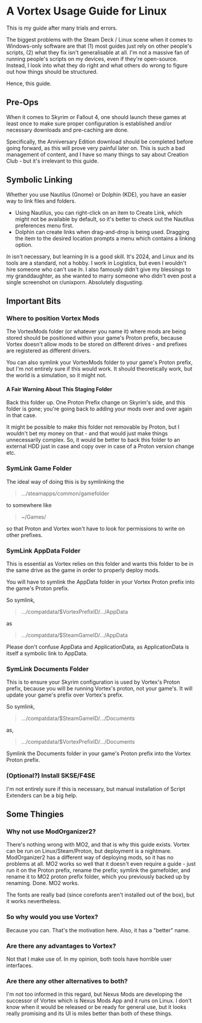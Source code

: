 # A Vortex Usage Guide for Linux
This is my guide after many trials and errors.

The biggest problems with the Steam Deck / Linux scene when it comes to Windows-only software are that (1) most guides just rely on other people's scripts, (2) what they fix isn't generalisable at all. I'm not a massive fan of running people's scripts on my devices, even if they're open-source. Instead, I look into what they do right and what others do wrong to figure out how things should be structured.

Hence, this guide.

## Pre-Ops

When it comes to Skyrim or Fallout 4, one should launch these games at least once to make sure proper configuration is established and/or necessary downloads and pre-caching are done.

Specifically, the Anniversary Edition download should be completed before going forward, as this will prove very painful later on. This is such a bad management of content, and I have so many things to say about Creation Club - but it's irrelevant to this guide.

## Symbolic Linking

Whether you use Nautilus (Gnome) or Dolphin (KDE), you have an easier way to link files and folders.

* Using Nautilus, you can right-click on an item to Create Link, which might not be available by default, so it's better to check out the Nautilus preferences menu first.
* Dolphin can create links when drag-and-drop is being used. Dragging the item to the desired location prompts a menu which contains a linking option.

<em>ln</em> isn't necessary, but learning <em>ln</em> is a good skill. It's 2024, and Linux and its tools are a standard, not a hobby. I work in Logistics, but even I wouldn't hire someone who can't use <em>ln</em>. I also famously didn't give my blessings to my granddaughter, as she wanted to marry someone who didn't even post a single screenshot on r/unixporn. Absolutely disgusting.

## Important Bits
### Where to position Vortex Mods

The VortexMods folder (or whatever you name it) where mods are being stored should be positioned within your game's Proton prefix, because Vortex doesn't allow mods to be stored on different drives - and prefixes are registered as different drivers.

You can also symlink your VortexMods folder to your game's Proton prefix, but I'm not entirely sure if this would work. It should theoretically work, but the world is a simulation, so it might not.

#### A Fair Warning About This Staging Folder
Back this folder up. One Proton Prefix change on Skyrim's side, and this folder is gone; you're going back to adding your mods over and over again in that case.

It might be possible to make this folder not removable by Proton, but I wouldn't bet my money on that - and that would just make things unnecessarily complex. So, it would be better to back this folder to an external HDD just in case and copy over in case of a Proton version change etc.

### SymLink Game Folder

The ideal way of doing this is by symlinking the 

> .../steamapps/common/gamefolder

to somewhere like 

> ~/Games/

so that Proton and Vortex won't have to look for permissions to write on other prefixes.

### SymLink AppData Folder

This is essential as Vortex relies on this folder and wants this folder to be in the same drive as the game in order to properly deploy mods.

You will have to symlink the AppData folder in your Vortex Proton prefix into the game's Proton prefix.

So symlink,

> .../compatdata/$VortexPrefixID/.../AppData

as

> .../compatdata/$SteamGameID/.../AppData

Please don't confuse AppData and ApplicationData, as ApplicationData is itself a symbolic link to AppData.

### SymLink Documents Folder

This is to ensure your Skyrim configuration is used by Vortex's Proton prefix, because you will be running Vortex's proton, not your game's. It will update your game's prefix over Vortex's prefix.

So symlink,

> .../compatdata/$SteamGameID/.../Documents

as,

> .../compatdata/$VortexPrefixID/.../Documents

Symlink the Documents folder in your game's Proton prefix into the Vortex Proton prefix.

### (Optional?) Install SKSE/F4SE

I'm not entirely sure if this is necessary, but manual installation of Script Extenders can be a big help.

## Some Thingies
### Why not use ModOrganizer2?

There's nothing wrong with MO2, and that is why this guide exists. Vortex can be run on Linux/Steam/Proton, but deployment is a nightmare. ModOrganizer2 has a different way of deploying mods, so it has no problems at all. MO2 works so well that it doesn't even require a guide - just run it on the Proton prefix, rename the prefix; symlink the gamefolder, and rename it to MO2 proton prefix folder, which you previously backed up by renaming. Done. MO2 works.

The fonts are really bad (since corefonts aren't installed out of the box), but it works nevertheless.

### So why would you use Vortex?

Because you can. That's the motivation here. Also, it has a "better" name.

### Are there any advantages to Vortex?

Not that I make use of. In my opinion, both tools have horrible user interfaces.

### Are there any other alternatives to both?

I'm not too informed in this regard, but Nexus Mods are developing the successor of Vortex which is Nexus Mods App and it runs on Linux. I don't know when it would be released or be ready for general use, but it looks really promising and its UI is miles better than both of these things.
